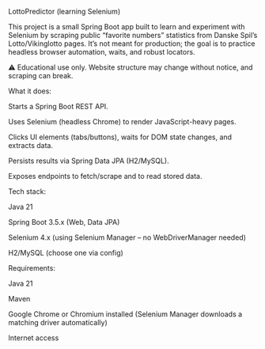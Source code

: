 LottoPredictor (learning Selenium)

This project is a small Spring Boot app built to learn and experiment with Selenium by scraping public “favorite numbers” statistics from Danske Spil’s Lotto/Vikinglotto pages.
It’s not meant for production; the goal is to practice headless browser automation, waits, and robust locators.

⚠️ Educational use only. Website structure may change without notice, and scraping can break.

What it does:

Starts a Spring Boot REST API.

Uses Selenium (headless Chrome) to render JavaScript-heavy pages.

Clicks UI elements (tabs/buttons), waits for DOM state changes, and extracts data.

Persists results via Spring Data JPA (H2/MySQL).

Exposes endpoints to fetch/scrape and to read stored data.

Tech stack:

Java 21

Spring Boot 3.5.x (Web, Data JPA)

Selenium 4.x (using Selenium Manager – no WebDriverManager needed)

H2/MySQL (choose one via config)

Requirements:

Java 21

Maven

Google Chrome or Chromium installed (Selenium Manager downloads a matching driver automatically)

Internet access
